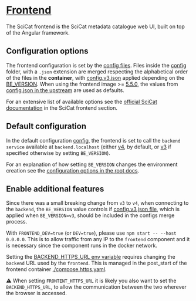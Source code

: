 # [Frontend](https://github.com/SciCatProject/frontend)

The SciCat frontend is the SciCat metadata catalogue web UI, built on top of the Angular framework.

## Configuration options

The frontend configuration is set by the [config files](./config/). Files inside the [config](./config/) folder, with a
`.json` extension are merged respecting the alphabetical order of the files in the **container**, with
[config.v3.json](./config/config.v3.json) applied depending on the
[BE_VERSION](../../README.md#docker-compose-profiles-and-env-variables-configuration-options). 
When using the frontend image >= [5.5.0](https://github.com/SciCatProject/frontend/releases/tag/v5.5.0), 
the values from [config.json in the upstream](https://github.com/SciCatProject/frontend/blob/master/src/assets/config.json) are used as defaults.

For an extensive list of available options see the
[official SciCat documentation](https://scicatproject.github.io/documentation/Development/v3.x/Configuration.html#scicat-frontend)
in the SciCat frontend section.

## Default configuration

In the default configuration [config](./config/), the frontend is set to call the `backend service` available at
`backend.localhost` (either [v4](../backend/services/v4/), by default, or [v3](../backend/services/v3/) if specified
otherwise by setting `BE_VERSION`).

For an explanation of how setting `BE_VERSION` changes the environment creation see the
[configuration options in the root docs](../../README.md#docker-compose-profiles-and-env-variables-configuration-options).

## Enable additional features

Since there was a small breaking change from `v3` to `v4`, when connecting to the `backend`, the `BE_VERSION` value
controls if [config.v3.json file](./config/config.v3.json), which is applied when `BE_VERSION=v3`, should be included in
the configs merge process.

With `FRONTEND_DEV=true` (or `DEV=true`), please use `npm start -- --host 0.0.0.0`. This is to allow traffic from any
IP to the `frontend` component and it is necessary since the component runs in the docker network.

Setting the [BACKEND_HTTPS_URL env variable](../../.env) requires changing the `backend` URL used by the `frontend`.
This is managed in the post_start of the frontend container [./compose.https.yaml](./compose.https.yaml).

:warning: When setting `FRONTENT_HTTPS_URL` it is likely you also want to set the `BACKEND_HTTPS_URL`, to allow the
communication between the two wherever the browser is accessed.
